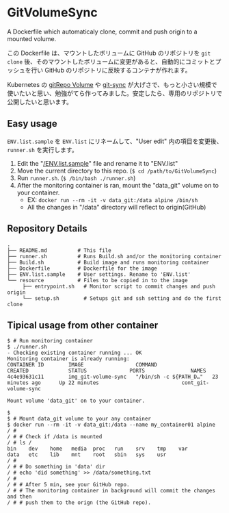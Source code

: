 # GitVolumeSync

A Dockerfile which automaticaly clone, commit and push origin to a mounted volume.

この Dockerfile は、マウントしたボリュームに GitHub のリポジトリを `git clone` 後、そのマウントしたボリュームに変更があると、自動的にコミットとプッシュを行い GitHub のリポジトリに反映するコンテナが作れます。

Kubernetes の [gitRepo Volume](http://kubernetes.io/docs/user-guide/volumes/#gitrepo) や [git-sync](https://github.com/kubernetes/git-sync) が大げさで、もっと小さい規模で使いたいと思い、勉強がてら作ってみました。安定したら、専用のリポジトリで公開したいと思います。

## Easy usage

`ENV.list.sample` を `ENV.list` にリネームして、"User edit" 内の項目を変更後、`runner.sh` を実行します。

1. Edit the "[/ENV.list.sample](ENV.list.sample)" file and rename it to "ENV.list"
2. Move the current directory to this repo. (`$ cd /path/to/GitVolumeSync`)
3. Run `runner.sh`. (`$ /bin/bash ./runner.sh`)
4. After the monitoring container is ran, mount the "data_git" volume on to your container.
    - EX: `docker run --rm -it -v data_git:/data alpine /bin/sh`
    - All the changes in "/data" directory will reflect to origin(GitHub)

## Repository Details

```
.
├── README.md          # This file
├── runner.sh          # Runs Build.sh and/or the monitoring container
├── Build.sh           # Build image and runs monitoring container
├── Dockerfile         # Dockerfile for the image
├── ENV.list.sample    # User settings. Rename to 'ENV.list'
└── resource           # Files to be copied in to the image
     ├── entrypoint.sh   # Monitor script to commit changes and push origin
     └── setup.sh        # Setups git and ssh setting and do the first clone
```

## Tipical usage from other container

```
$ # Run monitoring container
$ ./runner.sh
- Checking existing container running ... OK
Monitoring container is already running:
CONTAINER ID        IMAGE                 COMMAND                  CREATED             STATUS              PORTS               NAMES
4c4e93631c11        img_git-volume-sync   "/bin/sh -c ${PATH_D…"   23 minutes ago      Up 22 minutes                           cont_git-volume-sync

Mount volume 'data_git' on to your container.

$ 
$ # Mount data_git volume to your any container
$ docker run --rm -it -v data_git:/data --name my_container01 alpine
/ # 
/ # # Check if /data is mounted
/ # ls /
bin    dev    home   media  proc   run    srv    tmp    var
data   etc    lib    mnt    root   sbin   sys    usr
/ # 
/ # # Do something in 'data' dir
/ # echo 'did something' >> /data/something.txt
/ # 
/ # # After 5 min, see your GitHub repo.
/ # # The monitoring container in background will commit the changes and then
/ # # push them to the orign (the GitHub repo).
```
